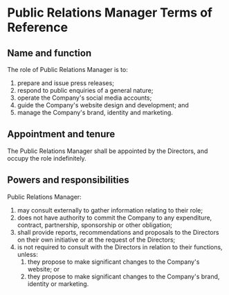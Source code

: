 # Public Relations Manager Terms of Reference

## Name and function

The role of Public Relations Manager is to:

1. prepare and issue press releases;
2. respond to public enquiries of a general nature;
3. operate the Company's social media accounts;
4. guide the Company's website design and development; and
5. manage the Company's brand, identity and marketing.

## Appointment and tenure

The Public Relations Manager shall be appointed by the Directors, and occupy the role indefinitely.

## Powers and responsibilities

Public Relations Manager:

1. may consult externally to gather information relating to their role;
2. does not have authority to commit the Company to any expenditure, contract, partnership, sponsorship or other obligation;
3. shall provide reports, recommendations and proposals to the Directors on their own initiative or at the request of the Directors;
4. is not required to consult with the Directors in relation to their functions, unless:
    1. they propose to make significant changes to the Company's website; or
    2. they propose to make significant changes to the Company's brand, identity or marketing.
